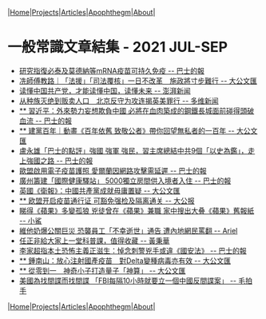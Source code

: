 |[Home](/README.md)|[Projects](/projects.md)|[Articles](/articles.md)|[Apophthegm](/apophthegm.md)|[About](/about.md)|

# 一般常識文章結集 - 2021 JUL-SEP

- [研究指復必泰及莫德納等mRNA疫苗可持久免疫 -- 巴士的報](https://www.bastillepost.com/hongkong/article/8714914-%e7%a0%94%e7%a9%b6%e6%8c%87%e5%be%a9%e5%bf%85%e6%b3%b0%e5%8f%8a%e8%8e%ab%e5%be%b7%e7%b4%8d%e7%ad%89mrna%e7%96%ab%e8%8b%97-%e5%8f%af%e6%8c%81%e4%b9%85%e5%85%8d%e7%96%ab)  
- [冼師傅教路｜「法援」「司法覆核」一日不改革　施政將寸步難行 -- 大公文匯](https://www.tkww.hk/a/202106/30/AP60dbe056e4b0c7e5beccf472.html)  
- [读懂中国共产党，才能读懂中国，读懂未来 -- 澎湃新闻](https://www.thepaper.cn/newsDetail_forward_13392482)  
- [从种族灭绝到贩卖人口　北京反守为攻连揭英美罪行 -- 多维新闻](https://www.dwnews.com/%E5%85%A8%E7%90%83/60248854/%E4%BB%8E%E7%A7%8D%E6%97%8F%E7%81%AD%E7%BB%9D%E5%88%B0%E8%B4%A9%E5%8D%96%E4%BA%BA%E5%8F%A3%E5%8C%97%E4%BA%AC%E5%8F%8D%E5%AE%88%E4%B8%BA%E6%94%BB%E8%BF%9E%E6%8F%AD%E8%8B%B1%E7%BE%8E%E7%BD%AA%E8%A1%8C)  
- [** 習近平：外來勢力妄想欺負中國 必將在血肉築成的鋼鐵長城面前碰得頭破血流 -- 巴士的報](https://www.bastillepost.com/hongkong/article/8716534-%e3%80%90%e7%99%be%e5%b9%b4%e9%bb%a8%e6%85%b6%e3%80%91%e7%bf%92%e8%bf%91%e5%b9%b3%ef%bc%9a%e5%a4%96%e5%9c%8b%e5%8b%a2%e5%8a%9b%e5%a6%84%e6%83%b3%e6%ac%ba%e8%b2%a0%e4%b8%ad%e5%9c%8b-%e5%bf%85%e5%b0%87)  
- [** 建黨百年｜動畫《百年依舊 致敬公者》帶你回望無私者的一百年 -- 大公文匯](https://www.tkww.hk/a/202107/01/AP60dda7f7e4b0c7e5becdbfb2.html)  
- [盧永雄「巴士的點評」強國 強軍 強民，習主席總結中共9個「以史為鑑」，走上強國之路 -- 巴士的報](https://www.bastillepost.com/hongkong/article/8721375-%e7%9b%a7%e6%b0%b8%e9%9b%84%e3%80%8c%e5%b7%b4%e5%a3%ab%e7%9a%84%e9%bb%9e%e8%a9%95%e3%80%8d%e5%bc%b7%e5%9c%8b-%e5%bc%b7%e8%bb%8d-%e5%bc%b7%e6%b0%91%ef%bc%8c%e7%bf%92%e4%b8%bb%e5%b8%ad%e7%b8%bd)  
- [歐盟啟用電子疫苗護照 愛爾蘭因網路攻擊需延遲 -- 巴士的報](https://www.bastillepost.com/hongkong/article/8721055-%e6%ad%90%e8%81%af%e5%95%9f%e7%94%a8%e9%9b%bb%e5%ad%90%e7%96%ab%e8%8b%97%e8%ad%b7%e7%85%a7-%e6%84%9b%e7%88%be%e8%98%ad%e5%9b%a0%e7%b6%b2%e8%b7%af%e6%94%bb%e6%93%8a%e9%9c%80%e5%bb%b6%e9%81%b2)  
- [廣州籌建「國際健康驛站」 5000獨立房間供入境者入住 -- 巴士的報](https://www.bastillepost.com/hongkong/article/8720442-%e5%bb%a3%e5%b7%9e%e7%b1%8c%e5%bb%ba%e9%9a%94%e9%9b%a2%e7%87%9f-5000%e7%8d%a8%e7%ab%8b%e6%88%bf%e9%96%93%e4%be%9b%e5%85%a5%e5%a2%83%e8%80%85%e5%85%a5%e4%bd%8f)  
- [英國《衛報》：中國共產黨成就毋庸置疑 -- 大公文匯](https://www.tkww.hk/a/202107/02/AP60de5993e4b0c7e5becdfcf1.html)  
- [** 欧盟开启疫苗通行证 可豁免强检及隔离通关 -- 大公报](http://www.takungpao.com/news/232111/2021/0702/604473.html)  
- [睇得《蘋果》多變孤狼 兇徒曾在《蘋果》兼職 家中搜出大叠《蘋果》舊報紙 -- 小鯊](https://www.bastillepost.com/hongkong/article/8729090-%e7%9d%87%e5%be%97%e3%80%8a%e8%98%8b%e6%9e%9c%e3%80%8b%e5%a4%9a%e8%ae%8a%e5%ad%a4%e7%8b%bc-%e5%85%87%e5%be%92%e6%9b%be%e5%9c%a8%e3%80%8a%e8%98%8b%e6%9e%9c%e3%80%8b%e5%85%bc%e8%81%b7-%e5%ae%b6)  
- [維他奶爆公關巨災 恐襲員工「不幸逝世」通告 遭內地網民罵翻 -- Ariel](https://www.bastillepost.com/hongkong/article/8728489-%e7%b6%ad%e4%bb%96%e5%a5%b6%e7%88%86%e5%85%ac%e9%97%9c%e5%b7%a8%e7%81%bd-%e6%81%90%e8%a5%b2%e5%93%a1%e5%b7%a5%e3%80%8c%e4%b8%8d%e5%b9%b8%e9%80%9d%e4%b8%96%e3%80%8d%e9%80%9a%e5%91%8a-%e9%81%ad%e5%85%a7)  
- [任正非給大家上一堂科普課，值得收藏 -- 黃秉華](https://www.bastillepost.com/hongkong/article/8729518-%e4%bb%bb%e6%ad%a3%e9%9d%9e%e7%b5%a6%e5%a4%a7%e5%ae%b6%e4%b8%8a%e4%b8%80%e5%a0%82%e7%a7%91%e6%99%ae%e8%aa%b2%ef%bc%8c%e5%80%bc%e5%be%97%e6%94%b6%e8%97%8f)  
- [李家超指本土恐怖主義正滋生：悼念刺警兇手或違《國安法》 -- 巴士的報](https://www.bastillepost.com/hongkong/article/8729828-%e6%9d%8e%e5%ae%b6%e8%b6%85%e6%8c%87%e6%82%bc%e5%bf%b5%e5%88%ba%e8%ad%a6%e5%85%87%e6%89%8b%e5%a6%82%e5%90%8c%e9%bc%93%e5%90%b9%e7%a0%b4%e5%a3%9e%e9%a6%99%e6%b8%af-%e6%88%96%e9%81%95%e3%80%8a%e5%9c%8b)  
- [** 鍾南山：放心注射國產疫苗　對Delta變種病毒亦有效 -- 大公文匯](https://www.tkww.hk/a/202107/03/AP60e0878ce4b0c7e5becee70a.html)  
- [** 從零到一　神奇小子打造量子「神算」 -- 大公文匯](https://www.tkww.hk/a/202107/04/AP60e0febde4b0c7e5becefe7a.html)  
- [美國為找間諜而找間諜 「FBI每隔10小時就要立一個中國反間諜案」 -- 毛拍手](https://www.bastillepost.com/hongkong/article/8732794-%e7%be%8e%e5%9c%8b%e7%82%ba%e6%89%be%e9%96%93%e8%ab%9c%e8%80%8c%e6%89%be%e9%96%93%e8%ab%9c-%e3%80%8cfbi%e6%af%8f%e9%9a%9410%e5%b0%8f%e6%99%82%e5%b0%b1%e8%a6%81%e7%ab%8b%e4%b8%80%e5%80%8b%e4%b8%ad)  

|[Home](/README.md)|[Projects](/projects.md)|[Articles](/articles.md)|[Apophthegm](/apophthegm.md)|[About](/about.md)|
